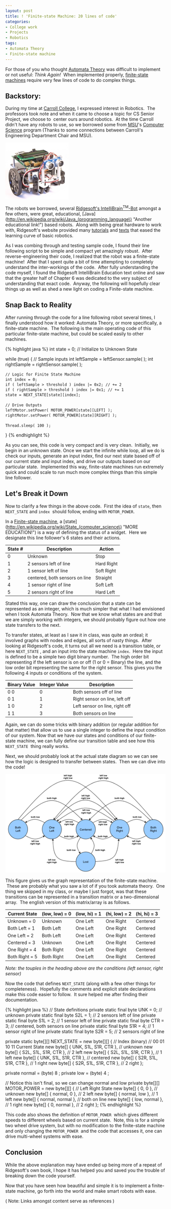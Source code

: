 ```yaml
---
layout: post
title: ! 'Finite-state Machine: 20 lines of code'
categories:
- College work
- Projects
- Robotics
tags:
- Automata Theory
- Finite-state machine
---
```

For those of you who thought [Automata Theory](http://en.wikipedia.org/wiki/Automata_theory "An educational link to the center of the world's knowledge.") was difficult to implement or not useful: *Think Again!*  When implemented properly, [finite-state machines](http://en.wikipedia.org/wiki/Finite-state_machine "So much knowledge!") require very few lines of code to do complex things.

<!--more-->

## Backstory:

During my time at [Carroll College](http://www.carroll.edu/ "Carroll College"), I expressed interest in Robotics.  The professors took note and when it came to choose a topic for CS Senior Project, we choose to  center ours around robotics.  At the time Carroll didn't have any robots to use, so we borrowed some from [MSU](http://www.montana.edu/ "Montana State University")'s [Computer Science](http://www.cs.montana.edu/ "Computer Science Program @ Montana State University") program (Thanks to some connections between Carroll's Engineering Department Chair and MSU).

![IntelliBrain-Bot Deluxe](/assets/img/IntelliBrainBotDeluxe200.jpg "IntelliBrain-Bot Deluxe")

The robots we borrowed, several [Ridgesoft's IntelliBrain<sup>TM</sup>-Bot](http://www.ridgesoft.com/intellibrainbot/intellibrainbot.htm "The IntelliBrain Bot!") amongst a few others, were great, educational, [Java](http://en.wikipedia.org/wiki/Java_(programming_language\) "Another educational link!") based robots.  Along with being great hardware to work with, Ridgesoft's website provided many [tutorials](http://www.ridgesoft.com/tutorials.htm "Some good stuff here!") and [texts](http://www.ridgesoft.com/articles/education/ExploringRobotics.htm "The book link is on the picture of the book (don't ask!)") that eased the learning curve of basic robotics.

As I was combing through and testing sample code, I found their line following script to be simple and compact yet amazingly robust.  After reverse-engineering their code, I realized that the robot was a finite-state machine!  After that I spent quite a bit of time attempting to completely understand the inter-workings of the code.  After fully understanding the code myself, I found the Ridgesoft IntelliBrain Education text online and saw that the greater half of Chapter 6 was dedicated to the very subject of understanding that exact code.  Anyway, the following will hopefully clear things up as well as shed a new light on coding a Finite-state machine.

## Snap Back to Reality

After running through the code for a line following robot several times, I finally understood how it worked: Automata Theory, or more specifically, a finite-state machine.  The following is the main operating code of this particular finite-state machine, but could be scaled easily to other machines.

{% highlight java %}
int state = 0; // Initialize to Unknown State

while (true) {
	// Sample inputs
	int leftSample = leftSensor.sample( );
	int rightSample = rightSensor.sample( );

	// Logic for Finite State Machine
	int index = 0;
	if ( leftSample > threshold ) index |= 0x2; // += 2
	if ( rightSample > threshold ) index |= 0x1; // += 1
	state = NEXT_STATE[state][index];

	// Drive Outputs
	leftMotor.setPower( MOTOR_POWER[state][LEFT] );
	rightMotor.setPower( MOTOR_POWER[state][RIGHT] );

	Thread.sleep( 100 );
}
{% endhighlight %}

As you can see, this code is very compact and is very clean.  Initially, we begin in an unknown state. Once we start the infinite while loop, all we do is check our inputs, generate an input index, find our next state based off of our current state and input index, and drive our outputs based on our particular state.  Implemented this way, finite-state machines run extremely quick and could scale to run much more complex things than this simple line follower.

## Let's Break it Down

Now to clarify a few things in the above code.  First the idea of `state`, then `NEXT_STATE` and `index`  should follow, ending with `MOTOR_POWER`.

In a [Finite-state machine](http://en.wikipedia.org/wiki/Finite_state_machine "So much knowledge to drink up!"), a [state](http://en.wikipedia.org/wiki/State_(computer_science\) "MORE EDUCATION!") is a way of defining the status of a widget.  Here we designate this line follower's 6 states and their actions.

| State # | Description                    | Action     |
| ------- | ------------------------------ | ---------- |
| 0       | Unknown                        | Stop       |
| 1       | 2 sensors left of line         | Hard Right |
| 2       | 1 sensor left of line          | Soft Right |
| 3       | centered, both sensors on line | Straight   |
| 4       | 1 sensor right of line         | Soft Left  |
| 5       | 2 sensors right of line        | Hard Left  |

Stated this way, one can draw the conclusion that a state can be represented as an integer, which is much simpler that what I had envisioned when I took Automata Theory.  Now that we know what states are and that we are simply working with integers, we should probably figure out how one state transfers to the next.

To transfer states, at least as I saw it in class, was quite an ordeal; it involved graphs with nodes and edges, all sorts of nasty things.  After looking at Ridgesoft's code, it turns out all we need is a transition table, or here `NEXT_STATE` , and an input into the state machine `index`.  Here the input is defined to be a simple two digit binary number.  The high order bit representing if the left sensor is on or off (1 or 0 = Binary) the line, and the low order bit representing the same for the right sensor. This gives you the following 4 inputs or conditions of the system.

| Binary Value | Integer Value | Description                    |
| ------------ | ------------- | ------------------------------ |
| 0 0          | 0             | Both sensors off of line       |
| 0 1          | 1             | Right sensor on line, left off |
| 1 0          | 2             | Left sensor on line, right off |
| 1 1          | 3             | Both sensors on line           |

Again, we can do some tricks with binary addition (or regular addition for that matter) that allow us to use a single integer to define the input condition of our system. Now that we have our states and conditions of our finite-state machine, we can fully define our transition table and see how this `NEXT_STATE`  thing really works.

Next, we should probably look at the actual state diagram so we can see how the logic is designed to transfer between states.  Then we can dive into the code!

![Line Following State Diagram](/assets/img/StateDiagram-tiff.png "Line Following State Diagram")

This figure gives us the graph representation of the finite-state machine.  These are probably what you saw a lot of if you took automata theory.  One thing we skipped in my class, or maybe I just forgot, was that these transitions can be represented in a transition matrix or a two-dimensional array.  The english version of this matrix/array is as follows.

| Current State  | (low, low) = 0 | (low, hi) = 1 | (hi, low) = 2 | (hi, hi) = 3 |
| -------------- | -------------- | ------------- | ------------- | ------------ |
| Unknown = 0    | Unknown        | One Left      | One Right     | Centered     |
| Both Left = 1  | Both Left      | One Left      | One Right     | Centered     |
| One Left = 2   | Both Left      | One Left      | One Right     | Centered     |
| Centered = 3   | Unknown        | One Left      | One Right     | Centered     |
| One Right = 4  | Both Right     | One Left      | One Right     | Centered     |
| Both Right = 5 | Both Right     | One Left      | One Right     | Centered     |

*Note: the touples in the heading above are the conditions (left sensor, right sensor)*

Now the code that defines `NEXT_STATE` (along with a few other things for completeness).  Hopefully the comments and explicit state declarations make this code easier to follow.  It sure helped me after finding their documentation.

{% highlight java %}
// State definitions
private static final byte UNK = 0; // unknown
private static final byte S2L = 1; // 2 sensors left of line
private static final byte S1L = 2; // 1 sensor left of line
private static final byte CTR = 3; // centered, both sensors on line
private static final byte S1R = 4; // 1 sensor right of line
private static final byte S2R = 5; // 2 sensors right of line

private static byte[][] NEXT_STATE = new byte[][] {
	//           Index (binary)
	//           00   01   10   11        Current State
	new byte[] { UNK, S1L, S1R, CTR }, // unknown
	new byte[] { S2L, S1L, S1R, CTR }, // 2 left
	new byte[] { S2L, S1L, S1R, CTR }, // 1 left
	new byte[] { UNK, S1L, S1R, CTR }, // centered
	new byte[] { S2R, S1L, S1R, CTR }, // 1 right
	new byte[] { S2R, S1L, S1R, CTR }, // 2 right
};

private normal = (byte) 8 ;
private low = (byte) 4 ;

// Notice this isn't final, so we can change normal and low
private byte[][] MOTOR_POWER = new byte[][] {
	//           Left    Right        State
	new byte[] { 0,      0      }, // unknown
	new byte[] { normal, 0      }, // 2 left
	new byte[] { normal, low    }, // 1 left
	new byte[] { normal, normal }, // both on line
	new byte[] { low,    normal }, // 1 right
	new byte[] { 0,      normal }, // 2 right
};
{% endhighlight %}

This code also shows the definition of `MOTOR_POWER`  which gives different speeds to different wheels based on current state.  Note, this is for a simple two wheel drive system, but with no modification to the finite-state machine and only changing the `MOTOR_POWER`  and the code that accesses it, one can drive multi-wheel systems with ease.

## Conclusion

While the above explanation may have ended up being more of a repeat of Ridgesoft's own book, I hope it has helped you and saved you the trouble of breaking down the code yourself.

Now that you have seen how beautiful and simple it is to implement a finite-state machine, go forth into the world and make smart robots with ease.

( Note: Links amongst content serve as references )
